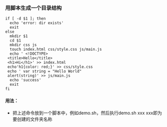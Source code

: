### 用脚本生成一个目录结构
```
if [ -d $1 ]; then
  echo 'error: dir exists'
  exit
else
  mkdir $1
  cd $1
  mkdir css js
  touch index.html css/style.css js/main.js
  echo ' <!DOCTYPE>
 <title>Hello</title>
 <h1>Hi</h1>' >> index.html
 echo'h1{color: red;}' >> css/style.css
 echo ' var string = "Hello World"
 alert(string)' >> js/main.js
  echo 'success'
  exit
fi
```
#### 用法：

+ 把上述命令放到一个脚本中，例如demo.sh，然后执行demo.sh xxx xxx即为要创建的文件夹名称